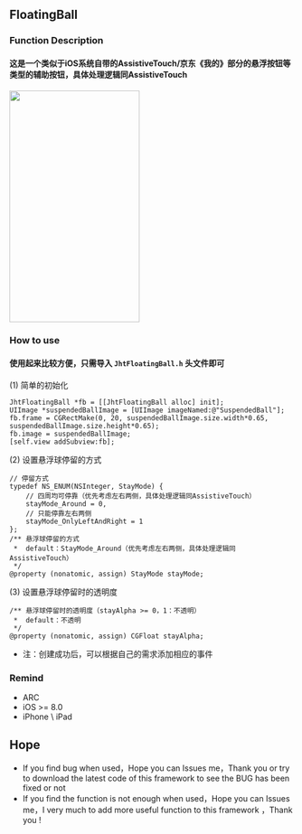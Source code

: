 ## FloatingBall

### Function Description
#### 这是一个类似于iOS系统自带的AssistiveTouch/京东《我的》部分的悬浮按钮等类型的辅助按钮，具体处理逻辑同AssistiveTouch <br>
<img src="https://raw.githubusercontent.com/jinht/FloatingBall/master/ReadMEImages/JhtFloatingBall.gif" width=230 height=410 /> <br>
 
 
### How to use
#### 使用起来比较方便，只需导入 `JhtFloatingBall.h` 头文件即可  <br>
(1) 简单的初始化<br>
```oc
JhtFloatingBall *fb = [[JhtFloatingBall alloc] init];
UIImage *suspendedBallImage = [UIImage imageNamed:@"SuspendedBall"];
fb.frame = CGRectMake(0, 20, suspendedBallImage.size.width*0.65, suspendedBallImage.size.height*0.65);
fb.image = suspendedBallImage;
[self.view addSubview:fb];
```

(2) 设置悬浮球停留的方式 <br>
```oc
// 停留方式
typedef NS_ENUM(NSInteger, StayMode) {
    // 四周均可停靠（优先考虑左右两侧，具体处理逻辑同AssistiveTouch）
    stayMode_Around = 0,
    // 只能停靠左右两侧
    stayMode_OnlyLeftAndRight = 1
};
/** 悬浮球停留的方式
 *  default：StayMode_Around（优先考虑左右两侧，具体处理逻辑同AssistiveTouch）
 */
@property (nonatomic, assign) StayMode stayMode;
```

(3) 设置悬浮球停留时的透明度 <br>
```oc
/** 悬浮球停留时的透明度（stayAlpha >= 0，1：不透明）
 *  default：不透明
 */
@property (nonatomic, assign) CGFloat stayAlpha;
```

* 注：创建成功后，可以根据自己的需求添加相应的事件


### Remind
* ARC
* iOS >= 8.0
* iPhone \ iPad 

## Hope
* If you find bug when used，Hope you can Issues me，Thank you or try to download the latest code of this framework to see the BUG has been fixed or not
* If you find the function is not enough when used，Hope you can Issues me，I very much to add more useful function to this framework ，Thank you !
